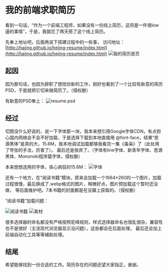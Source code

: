 # 我的前端求职简历
看到一句话，“作为一个前端工程师，如果没有一份线上简历，这将是一件很low逼的事情”，于是，我就花了两天搭了这个线上简历。

先奉上地址吧，后面再说下搭建过程中的一些事，
访问地址：[http://hajing.github.io/hejing-resume/index.html](http://hajing.github.io/hejing-resume/index.html)
![我的简历首页](http://7xpy9b.com1.z0.glb.clouddn.com/resume_index.png)

## 起因
因为那句话，也因为辞职了想找份新的工作，刚好也看到了一个比较有新意的简历PSD，于是就把它切来做简历了。（侵权删）

有新意的PSD奉上：
![resume.psd](http://7xpy9b.com1.z0.glb.clouddn.com/resume.jpg)


## 经过
切图没什么好说的，说一下字体那一块，我本来想引用Google字体CDN，有点担心国内网络会不会不好加载，于是选择下载到本地直接用
@font-face，结果“思源黑体”是真的大，15.6M，我本地调试加载都够我看完一集《毒枭》了（此处用了夸张的手法，厉害了）。
最后还是放弃了。（字体有line字体、新青年字体、思源黑体、Mononoki程序猿字体，侵权删）

本来想想选用的字体，丧心病狂的15.6M：
![字体](http://7xpy9b.com1.z0.glb.clouddn.com/font.jpg)

还有一个地方，在“阅读书籍”模块，原来会加载一个1664*260的一个图片，加载过程很慢，最后换成了.webp格式的图片，稍微好点，图片预加载这个暂时还没做，
等后面维护吧。7本书籍的封面都是在豆瓣上获取的。（侵权删）

“阅读书籍”加载问题：

![阅读书籍](http://7xpy9b.com1.z0.glb.clouddn.com/BookJZ.jpg)
![素材](http://7xpy9b.com1.z0.glb.clouddn.com/SC.jpg)

很多选择器的命名都没有严格按照驼峰规则，样式选择器命名也很乱很杂，兼容性也不是很好（主流现代浏览器显示没问题），这些都会在后面处理，
最后还会加上前端自动化工具等等辅助处理。

## 结尾
希望能够找到一份合适的工作。简历存在的问题还望大家指正，谢谢。

